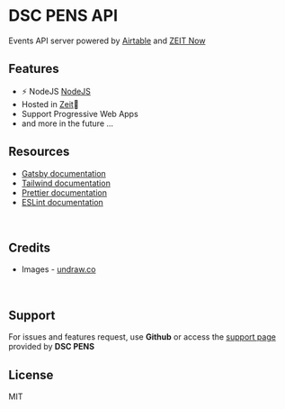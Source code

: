 <!-- markdownlint-disable MD014 -->

# DSC PENS API

Events API server powered by [Airtable](https://airtable.com/) and [ZEIT Now](https://zeit.co/now)

## Features ##

- :zap: NodeJS [NodeJS](https://nodejs.org/en/about/)
- Hosted in [Zeit](https://www.zeit.co/):rocket:
- Support Progressive Web Apps
- and more in the future ...

## Resources
* [Gatsby documentation](https://www.gatsbyjs.org/docs/)
* [Tailwind documentation](https://tailwindcss.com/docs/what-is-tailwind/)
* [Prettier documentation](https://prettier.io/docs/en/index.html)
* [ESLint documentation](https://eslint.org/docs/user-guide/configuring)

<br />

## Credits
* Images - [undraw.co](https://undraw.co/)

<br />

## Support

For issues and features request, use **Github** or access the [support page](https://events-dscpens.now.sh) provided by **DSC PENS** 

## License

MIT
